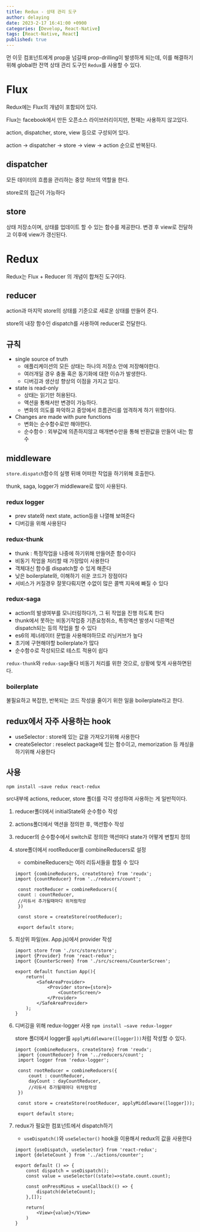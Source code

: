 ```yaml
---
title: Redux - 상태 관리 도구
author: delaying
date: 2023-2-17 16:41:00 +0900
categories: [Develop, React-Native]
tags: [React-Native, React]
published: true
---
```


먼 이웃 컴포넌트에게 prop을 넘길때 prop-drilling이 발생하게 되는데, 이를 해결하기위해 global한 전역 상태 관리 도구인 `Redux`를 사용할 수 있다.

# Flux

Redux에는 Flux의 개념이 포함되어 있다.

Flux는 facebook에서 만든 오픈소스 라이브러리이지만, 현재는 사용하지 않고있다.

action, dispatcher, store, view 등으로 구성되어 있다.

action -> dispatcher -> store -> view -> action 순으로 반복된다.

## dispatcher

모든 데이터의 흐름을 관리하는 중앙 허브의 역할을 한다.

store로의 접근이 가능하다

## store

상태 저장소이며, 상태를 업데이트 할 수 있는 함수를 제공한다.
변경 후 view로 전달하고 이후에 view가 갱신된다.

# Redux

Redux는 Flux + Reducer 의 개념이 합쳐진 도구이다.

## reducer

action과 마지막 store의 상태를 기준으로 새로운 상태를 만들어 준다.

store의 내장 함수인 dispatch를 사용하여 reducer로 전달한다.

## 규칙

- single source of truth
  - 애플리케이션의 모든 상태는 하나의 저장소 안에 저장해야한다.
  - 여러개일 경우 충돌 혹은 동기화에 대한 이슈가 발생한다.
  - 디버깅과 생산성 향상의 이점을 가지고 있다.
- state is read-only
  - 상태는 읽기만 허용된다.
  - 액션을 통해서만 변경이 가능하다.
  - 변화의 의도를 파악하고 중앙에서 흐름관리를 엄격하게 하기 위함이다.
- Changes are made with pure functions
  - 변화는 순수함수로만 해야한다.
  - 순수함수 : 외부값에 의존하지않고 매개변수만을 통해 반환값을 만들어 내는 함수

## middleware

`store.dispatch`함수의 실행 뒤애 어떠한 작업을 하기위해 호출한다.

thunk, saga, logger가 middleware로 많이 사용된다.

### redux logger

- prev state와 next state, action등을 나열해 보여준다
- 디버깅을 위해 사용된다

### redux-thunk

- thunk : 특정작업을 나중에 하기위해 만들어준 함수이다
- 비동기 작업을 처리할 때 가장많이 사용한다
- 객체대신 함수를 dispatch할 수 있게 해준다
- 낮은 boilerplate와, 이해하기 쉬운 코드가 장점이다
- 서비스가 커질경우 잘못다뤄지면 수없이 많은 콜백 지옥에 빠질 수 있다

### redux-saga

- action의 발생여부를 모니터링하다가, 그 뒤 작업을 진행 하도록 한다
- thunk에서 못하는 비동기작업중 기존요청취소, 특정액션 발생시 다른액션 dispatch되는 등의 작업을 할 수 있다
- es6의 제너레이터 문법을 사용해야하므로 러닝커브가 높다
- 초기에 구현해야할 boilerplate가 많다
- 순수함수로 작성되므로 테스트 적용이 쉽다

`redux-thunk`와 `redux-sage`둘다 비동기 처리를 위한 것으로, 상황에 맞게 사용하면된다.

### boilerplate

불필요하고 복잡한, 반복되는 코드 작성을 줄이기 위한 일을 boilerplate라고 한다.

## redux에서 자주 사용하는 hook

- useSelector : store에 있는 값을 가져오기위해 사용한다
- createSelector : reselect package에 있는 함수이고, memorization 등 캐싱을 하기위해 사용한다

## 사용

`npm install —save redux react-redux`

src내부에 actions, reducer, store 폴더를 각각 생성하여 사용하는 게 일반적이다.

1. reducer폴더에서 initialState와 순수함수 작성
2. actions폴더에서 액션을 정의한 후, 액션함수 작성
3. reducer의 순수함수에서 switch로 정의한 액션마다 state가 어떻게 변할지 정의
4. store폴더에서 rootReducer를 combineReducers로 설정

   - combineReducers는 여러 리듀서들을 합칠 수 있다

   ```
   import {combineReducers, createStore} from 'reudx';
   import {countReducer} from '../reducers/count';

    const rootReducer = combineReducers({
    count : countReducer,
    //리듀서 추가될때마다 위처럼작성
    })

    const store = createStore(rootReducer);

    export default store;
   ```

5. 최상위 파일(ex. App.js)에서 provider 작성

   ```
   import store from './src/store/store';
   import {Provider} from 'react-redux';
   import {CounterScreen} from './src/screens/CounterScreen';

   export default function App(){
       return(
           <SafeAreaProvider>
               <Provider store={store}>
                   <CounterScreen/>
               </Provider>
           </SafeAreaProvider>
       );
   }
   ```

6. 디버깅을 위해 redux-logger 사용
   `npm install —save redux-logger`

   store 폴더에서 logger를 `applyMiddleware([logger]))`처럼 작성할 수 있다.

   ```
   import {combineReducers, createStore} from 'reudx';
    import {countReducer} from '../reducers/count';
    import logger from 'redux-logger';

    const rootReducer = combineReducers({
        count : countReducer,
        dayCount : dayCountReducer,
        //리듀서 추가될때마다 위처럼작성
    })

    const store = createStore(rootReducer, applyMiddleware([logger]));

    export default store;

   ```

7. redux가 필요한 컴포넌트에서 dispatch하기

   - `useDispatch()`와 `useSelector()` hook을 이용해서 redux의 값을 사용한다

   ```
   import {useDispatch, useSelector} from 'react-redux';
   import {deleteCount } from '../actions/counter';

   export default () => {
       const dispatch = useDispatch();
       const value = useSelector((state)=>state.count.count);

       const onPressMinus = useCallback(() => {
           dispatch(deleteCount);
       },[]);

       return(
           <View>{value}</View>
       )
   }
   ```
